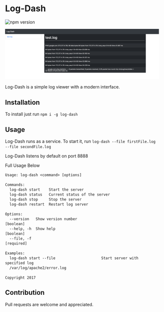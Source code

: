 # Log-Dash
![npm version](https://img.shields.io/npm/v/log-dash.svg)

![screenshot](https://raw.githubusercontent.com/simonhochrein/log-dash/master/images/screenshot.png)

Log-Dash is a simple log viewer with a modern interface.

## Installation
To install just run
`npm i -g log-dash`

## Usage
Log-Dash runs as a service. To start it, run `log-dash --file firstFile.log --file secondFile.log`

Log-Dash listens by default on port 8888

Full Usage Below
```text
Usage: log-dash <command> [options]

Commands:
  log-dash start    Start the server
  log-dash status   Current status of the server
  log-dash stop     Stop the server
  log-dash restart  Restart log server

Options:
  --version   Show version number                                      [boolean]
  --help, -h  Show help                                                [boolean]
  --file, -f                                                          [required]

Examples:
  log-dash start --file                     Start server with specified log
  /var/log/apache2/error.log

Copyright 2017
```

## Contribution
Pull requests are welcome and appreciated.